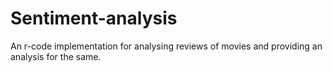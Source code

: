 # Sentiment-analysis
An r-code implementation for analysing reviews of movies and providing an analysis for the same.

